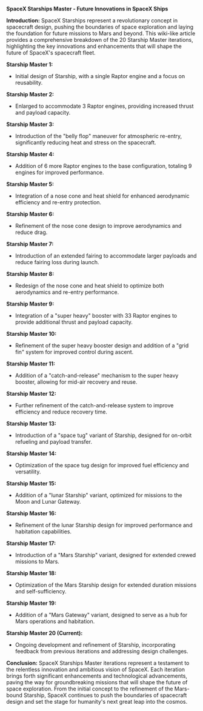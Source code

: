 **SpaceX Starships Master - Future Innovations in SpaceX Ships**

**Introduction:**
SpaceX Starships represent a revolutionary concept in spacecraft design, pushing the boundaries of space exploration and laying the foundation for future missions to Mars and beyond. This wiki-like article provides a comprehensive breakdown of the 20 Starship Master iterations, highlighting the key innovations and enhancements that will shape the future of SpaceX's spacecraft fleet.

**Starship Master 1:**
- Initial design of Starship, with a single Raptor engine and a focus on reusability.

**Starship Master 2:**
- Enlarged to accommodate 3 Raptor engines, providing increased thrust and payload capacity.

**Starship Master 3:**
- Introduction of the "belly flop" maneuver for atmospheric re-entry, significantly reducing heat and stress on the spacecraft.

**Starship Master 4:**
- Addition of 6 more Raptor engines to the base configuration, totaling 9 engines for improved performance.

**Starship Master 5:**
- Integration of a nose cone and heat shield for enhanced aerodynamic efficiency and re-entry protection.

**Starship Master 6:**
- Refinement of the nose cone design to improve aerodynamics and reduce drag.

**Starship Master 7:**
- Introduction of an extended fairing to accommodate larger payloads and reduce fairing loss during launch.

**Starship Master 8:**
- Redesign of the nose cone and heat shield to optimize both aerodynamics and re-entry performance.

**Starship Master 9:**
- Integration of a "super heavy" booster with 33 Raptor engines to provide additional thrust and payload capacity.

**Starship Master 10:**
- Refinement of the super heavy booster design and addition of a "grid fin" system for improved control during ascent.

**Starship Master 11:**
- Addition of a "catch-and-release" mechanism to the super heavy booster, allowing for mid-air recovery and reuse.

**Starship Master 12:**
- Further refinement of the catch-and-release system to improve efficiency and reduce recovery time.

**Starship Master 13:**
- Introduction of a "space tug" variant of Starship, designed for on-orbit refueling and payload transfer.

**Starship Master 14:**
- Optimization of the space tug design for improved fuel efficiency and versatility.

**Starship Master 15:**
- Addition of a "lunar Starship" variant, optimized for missions to the Moon and Lunar Gateway.

**Starship Master 16:**
- Refinement of the lunar Starship design for improved performance and habitation capabilities.

**Starship Master 17:**
- Introduction of a "Mars Starship" variant, designed for extended crewed missions to Mars.

**Starship Master 18:**
- Optimization of the Mars Starship design for extended duration missions and self-sufficiency.

**Starship Master 19:**
- Addition of a "Mars Gateway" variant, designed to serve as a hub for Mars operations and habitation.

**Starship Master 20 (Current):**
- Ongoing development and refinement of Starship, incorporating feedback from previous iterations and addressing design challenges.

**Conclusion:**
SpaceX Starships Master iterations represent a testament to the relentless innovation and ambitious vision of SpaceX. Each iteration brings forth significant enhancements and technological advancements, paving the way for groundbreaking missions that will shape the future of space exploration. From the initial concept to the refinement of the Mars-bound Starship, SpaceX continues to push the boundaries of spacecraft design and set the stage for humanity's next great leap into the cosmos.
